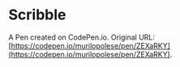 # Scribble

A Pen created on CodePen.io. Original URL: [https://codepen.io/murilopolese/pen/ZEXaRKY](https://codepen.io/murilopolese/pen/ZEXaRKY).


